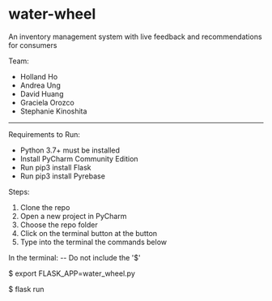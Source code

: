 # water-wheel
An inventory management system with live feedback and recommendations for consumers

Team:
* Holland Ho
* Andrea Ung
* David Huang
* Graciela Orozco
* Stephanie Kinoshita

------------------------
Requirements to Run:
* Python 3.7+ must be installed
* Install PyCharm Community Edition
* Run pip3 install Flask
* Run pip3 install Pyrebase

Steps: 
1. Clone the repo 
2. Open a new project in PyCharm 
3. Choose the repo folder
4. Click on the terminal button at the button
5. Type into the terminal the commands below

In the terminal: -- Do not include the '$'

$ export FLASK_APP=water_wheel.py

$ flask run

